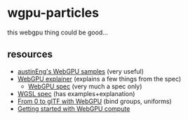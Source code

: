 # wgpu-particles

this webgpu thing could be good...

## resources

* [austinEng's WebGPU samples](https://github.com/austinEng/webgpu-samples) (very useful)
* [WebGPU explainer](https://gpuweb.github.io/gpuweb/explainer/) (explains a few things from the spec)
  * [WebGPU spec](https://www.w3.org/TR/webgpu/) (very much a spec only)
* [WGSL spec](https://gpuweb.github.io/gpuweb/wgsl/) (has examples+explanation)
* [From 0 to glTF with WebGPU](https://www.willusher.io/graphics/2020/06/20/0-to-gltf-bind-groups) (bind groups, uniforms)
* [Getting started with WebGPU compute](https://developers.google.com/web/updates/2019/08/get-started-with-gpu-compute-on-the-web)
